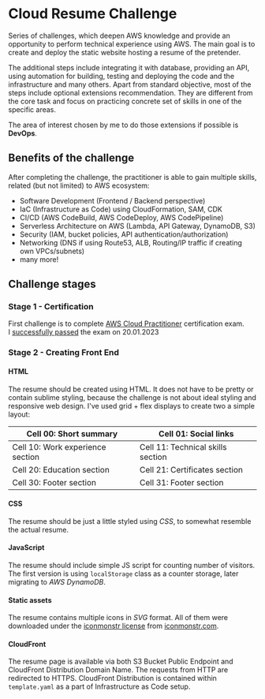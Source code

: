 # Cloud Resume Challenge

Series of challenges, which deepen AWS knowledge and provide an opportunity to perform technical experience using AWS.
The main goal is to create and deploy the static website hosting a resume of the pretender.

The additional steps include integrating it with database, providing an API, using automation for building, testing and deploying the code and the infrastructure and many others.
Apart from standard objective, most of the steps include optional extensions recommendation. They are different from the core task and focus on practicing concrete set of skills in one of the specific areas.

The area of interest chosen by me to do those extensions if possible is **DevOps**.

## Benefits of the challenge

After completing the challenge, the practitioner is able to gain multiple skills, related (but not limited) to AWS ecosystem:

- Software Development (Frontend / Backend perspective)
- IaC (Infrastructure as Code) using CloudFormation, SAM, CDK
- CI/CD (AWS CodeBuild, AWS CodeDeploy, AWS CodePipeline)
- Serverless Architecture on AWS (Lambda, API Gateway, DynamoDB, S3)
- Security (IAM, bucket policies, API authentication/authorization)
- Networking (DNS if using Route53, ALB, Routing/IP traffic if creating own VPCs/subnets)
- many more!

## Challenge stages

### Stage 1 - Certification

First challenge is to complete [AWS Cloud Practitioner](https://aws.amazon.com/certification/certified-cloud-practitioner/) certification exam.\
I [successfully passed](https://www.credly.com/badges/7dd19137-0b34-47b3-8e50-6d3acf195a16/public_url) the exam on 20.01.2023

### Stage 2 - Creating Front End

#### HTML

The resume should be created using HTML. It does not have to be pretty or contain sublime styling, because the challenge is not about ideal styling and responsive web design.
I've used grid + flex displays to create two a simple layout:

| Cell 00: Short summary           | Cell 01: Social links             |
| -------------------------------- | --------------------------------- |
| Cell 10: Work experience section | Cell 11: Technical skills section |
| Cell 20: Education section       | Cell 21: Certificates section     |
| Cell 30: Footer section          | Cell 31: Footer section           |

#### CSS

The resume should be just a little styled using _CSS_, to somewhat resemble the actual resume.

#### JavaScript

The resume should include simple JS script for counting number of visitors.\
The first version is using `localStorage` class as a counter storage, later migrating to _AWS DynamoDB_.

#### Static assets

The resume contains multiple icons in _SVG_ format.
All of them were downloaded under the [iconmonstr license](https://iconmonstr.com/license/) from [iconmonstr.com](https://iconmonstr.com/share-11-svg/).

#### CloudFront

The resume page is available via both S3 Bucket Public Endpoint and CloudFront Distribution Domain Name.
The requests from HTTP are redirected to HTTPS.
CloudFront Distribution is contained within `template.yaml` as a part of Infrastructure as Code setup.
